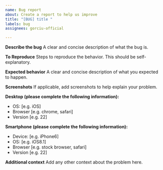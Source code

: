 ```yaml
---
name: Bug report
about: Create a report to help us improve
title: "[BUG] title "
labels: bug
assignees: gorciu-official

---
```


**Describe the bug**
A clear and concise description of what the bug is.

**To Reproduce**
Steps to reproduce the behavior. This should be self-explanatory.

**Expected behavior**
A clear and concise description of what you expected to happen.

**Screenshots**
If applicable, add screenshots to help explain your problem.

**Desktop (please complete the following information):**
 - OS: [e.g. iOS]
 - Browser [e.g. chrome, safari]
 - Version [e.g. 22]

**Smartphone (please complete the following information):**
 - Device: [e.g. iPhone6]
 - OS: [e.g. iOS8.1]
 - Browser [e.g. stock browser, safari]
 - Version [e.g. 22]

**Additional context**
Add any other context about the problem here.
